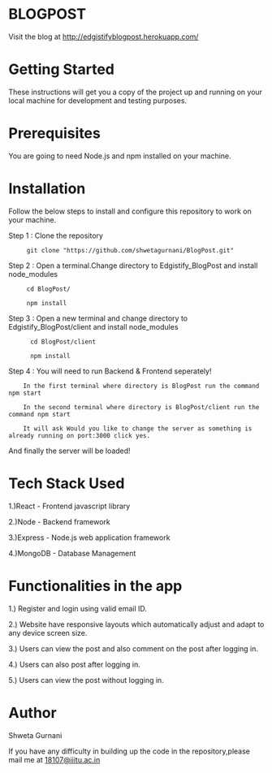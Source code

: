 
# BLOGPOST

Visit the blog at
http://edgistifyblogpost.herokuapp.com/

# Getting Started
These instructions will get you a copy of the project up and running on your local machine for development and testing purposes.

# Prerequisites
You are going to need Node.js and npm installed on your machine.

# Installation
Follow the below steps to install and configure this repository to work on your machine.

Step 1 : Clone the repository

         git clone "https://github.com/shwetagurnani/BlogPost.git"

Step 2 : Open a terminal.Change directory to Edgistify_BlogPost and install node_modules

         cd BlogPost/
	 
         npm install

Step 3 : Open a new terminal and change directory to Edgistify_BlogPost/client and install node_modules

          cd BlogPost/client 
	 
	      npm install



Step 4 : You will need to run Backend & Frontend seperately!

	    In the first terminal where directory is BlogPost run the command npm start 
	 
	    In the second terminal where directory is BlogPost/client run the command npm start
	 
	    It will ask Would you like to change the server as something is already running on port:3000 click yes.
         
And finally the server will be loaded!

# Tech Stack Used
1.)React - Frontend javascript library

2.)Node - Backend framework

3.)Express - Node.js web application framework

4.)MongoDB - Database Management

# Functionalities in the app
1.) Register and login using valid email ID.

2.) Website have responsive layouts which automatically adjust and adapt to any device screen size.

3.) Users can view the post and also comment on the post after logging in.

4.) Users can also post after logging in.

5.) Users can view the post without logging in.

# Author
Shweta Gurnani

If you have any difficulty in building up the code in the repository,please mail me at 
18107@iiitu.ac.in

